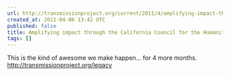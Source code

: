 ```yaml
---
url: http://transmissionproject.org/current/2011/4/amplifying-impact-through-the-california-council-for-the-humanities
created_at: 2011-04-06 13:42 UTC
published: false
title: Amplifying impact through the California Council for the Humanities
tags: []
---
```


This is the kind of awesome we make happen... for 4 more months. <a href="http://transmissionproject.org/legacy">http://transmissionproject.org/legacy</a>
